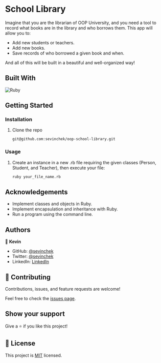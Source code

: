 # School Library

Imagine that you are the librarian of OOP University, and you need a tool to record what books are in the library and who borrows them. This app will allow you to:

- Add new students or teachers.
- Add new books.
- Save records of who borrowed a given book and when.

And all of this will be built in a beautiful and well-organized way!

## Built With

![Ruby](https://img.shields.io/badge/Ruby-20232A?style=for-the-badge&logo=ruby&logoColor=61DAFB)

## Getting Started

### Installation

1. Clone the repo

   ```sh
   git@github.com:sevinchek/oop-school-library.git
   ```

### Usage

1. Create an instance in a new .rb file requiring the given classes (Person, Student, and Teacher), then execute your file:

   ```sh
   ruby your_file_name.rb
   ```

## Acknowledgements

- Implement classes and objects in Ruby.
- Implement encapsulation and inheritance with Ruby.
- Run a program using the command line.

## Authors

👤 **Kevin**

- GitHub: [@sevinchek](https://github.com/sevinchek)
- Twitter: [@sevinchek](https://twitter.com/sevinchek)
- LinkedIn: [LinkedIn](https://linkedin.com/in/sevinchek)

## 🤝 Contributing

Contributions, issues, and feature requests are welcome!

Feel free to check the [issues page](https://github.com/the-catalystmc/space-travelers-hub/issues).

## Show your support

Give a ⭐️ if you like this project!

## 📝 License

This project is [MIT](https://github.com/git/git-scm.com/blob/main/MIT-LICENSE.txt) licensed.
